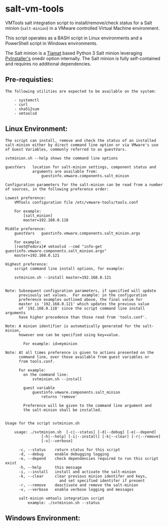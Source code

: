salt-vm-tools
=============

VMTools salt integration script to install/remove/check status for a
Salt minion (`salt-minion`) in a VMware controlled Virtual Machine environment.

This script operates as a BASH script in Linux environments and a
PowerShell script in Windows environments.

The Salt minion is a [Tiamat](https://gitlab.com/saltstack/pop/tiamat) based Python 3 Salt minion leveraging
[PyInstaller's](https://www.pyinstaller.org/) onedir option internally. The Salt minion is fully
self-contained and requires no additional dependencies.

Pre-requisties:
---------------
    The following utilities are expected to be available on the system:

        - systemctl
        - curl
        - sha512sum
        - vmtoolsd

Linux Environment:
------------------
    The script can install, remove and check the status of an installed
    salt-minion either by direct command line option or via VMware's use
    of Guest Variables, commonly referred to as guestVars.

    svtminion.sh --help shows the command line options

    guestVars   location for salt-minion settings, component status and
                arguments are available from:
                    guestinfo.vmware.components.salt_minion

    Configuration parameters for the salt-minion can be read from a number
    of sources, in the following preference order:

    Lowest preference:
        VMTools configuration file /etc/vmware-tools/tools.conf

        For example:
            [salt_minion]
            master=192.168.0.118

    Middle preference:
        guestVars   guestinfo.vmware.components.salt_minion.args

        For example:
        [root@fedora]# vmtoolsd --cmd "info-get guestinfo.vmware.components.salt_minion.args"
        master=192.168.0.121

    Highest preference:
        script command line install options, for example:

        svtminion.sh --install master=192.168.0.121


    Note: Subsequent configuration parameters, if specified will update
          previously set values.  For example: in the configuration
          preference examples outlined above, the final value for
          master is '192.168.0.121' which updates the previous value
          of '192.168.0.118' since the script command line install arguments
          have higher precedence than those read from 'tools.conf'.

    Note: A minion identifier is automatically generated for the salt-minion,
          however one can be specified using key=value.

            For example: id=myminion

    Note: At all times preference is given to actions presented on the
          command line, over those available from guest variables or
          from tools.conf.

          For example:
            on the command line:
                svtminion.sh --install

            guest variable
                guestinfo.vmware.components.salt_minion
                    returns 'remove'

            Preference will be given to the command line argument and
            the salt-minion shall be installed.


    Usage for the script svtminion.sh

        usage: ./svtminion.sh  [-c|--status] [-d|--debug] [-e|--depend]
                    [-h|--help] [-i|--install] [-k|--clear] [-r|--remove]
                    [-v|--verbose]

          -c, --status    return status for this script
          -d, --debug     enable debugging logging
          -e, --depend    check dependencies required to run this script exist
          -h, --help      this message
          -i, --install   install and activate the salt-minion
          -k, --clear     clear previous minion identifer and keys,
                            and set specified identifer if present
          -r, --remove    deactivate and remove the salt-minion
          -v, --verbose   enable verbose logging and messages

          salt-minion vmtools integration script
              example: ./svtminion.sh --status


Windows Environment:
--------------------
